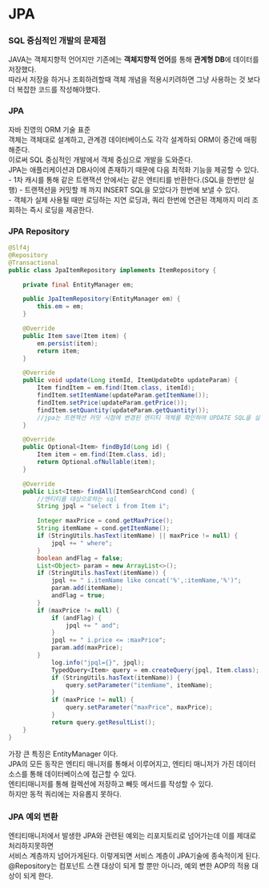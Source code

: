 # JPA

### SQL 중심적인 개발의 문제점
JAVA는 객체지향적 언어지만 기존에는 **객체지향적 언어**를 통해 **관계형 DB**에 데이터를 저장했다.  
따라서 저장을 하거나 조회하려할때 객체 개념을 적용시키려하면 그냥 사용하는 것 보다 더 복잡한 코드를 작성해야했다.  

### JPA
자바 진영의 ORM 기술 표준  
객체는 객체대로 설계하고, 관계경 데이터베이스도 각각 설계하되 ORM이 중간에 매핑해준다.  
이로써 SQL 중심적인 개발에서 객체 중심으로 개발을 도와준다.  
JPA는 애플리케이션과 DB사이에 존재하기 때문에 다음 최적화 기능을 제공할 수 있다.  
    - 1차 캐시를 통해 같은 트랜잭션 안에서는 같은 엔티티를 반환한다.(SQL을 한번만 실행)
    - 트랜잭션을 커밋할 깨 까지 INSERT SQL을 모았다가 한번에 보낼 수 있다.  
    - 객체가 실제 사용될 때만 로딩하는 지연 로딩과, 쿼리 한번에 연관된 객체까지 미리 조회하는 즉시 로딩을 제공한다.

### JPA Repository
```java
@Slf4j
@Repository
@Transactional
public class JpaItemRepository implements ItemRepository {

    private final EntityManager em;

    public JpaItemRepository(EntityManager em) {
        this.em = em;
    }

    @Override
    public Item save(Item item) {
        em.persist(item);
        return item;
    }

    @Override
    public void update(Long itemId, ItemUpdateDto updateParam) {
        Item findItem = em.find(Item.class, itemId);
        findItem.setItemName(updateParam.getItemName());
        findItem.setPrice(updateParam.getPrice());
        findItem.setQuantity(updateParam.getQuantity());
        //jpa는 트랜잭션 커밋 시점에 변경된 엔티티 객체를 확인하여 UPDATE SQL을 실행한다.
    }

    @Override
    public Optional<Item> findById(Long id) {
        Item item = em.find(Item.class, id);
        return Optional.ofNullable(item);
    }

    @Override
    public List<Item> findAll(ItemSearchCond cond) {
        //엔티티를 대상으로하는 sql
        String jpql = "select i from Item i";

        Integer maxPrice = cond.getMaxPrice();
        String itemName = cond.getItemName();
        if (StringUtils.hasText(itemName) || maxPrice != null) {
            jpql += " where";
        }
        boolean andFlag = false;
        List<Object> param = new ArrayList<>();
        if (StringUtils.hasText(itemName)) {
            jpql += " i.itemName like concat('%',:itemName,'%')";
            param.add(itemName);
            andFlag = true;
        }
        if (maxPrice != null) {
            if (andFlag) {
                jpql += " and";
            }
            jpql += " i.price <= :maxPrice";
            param.add(maxPrice);
        }
            log.info("jpql={}", jpql);
            TypedQuery<Item> query = em.createQuery(jpql, Item.class);
            if (StringUtils.hasText(itemName)) {
                query.setParameter("itemName", itemName);
            }
            if (maxPrice != null) {
                query.setParameter("maxPrice", maxPrice);
            }
            return query.getResultList();
    }
}
```
가장 큰 특징은 EntityManager 이다.  
JPA의 모든 동작은 엔티티 매니저를 통해서 이루어지고, 엔티티 매니저가 가진 데이터소스를 통해 데이터베이스에 접근할 수 있다.  
엔티티매니저를 통해 컬렉션에 저장하고 빼듯 메서드를 작성할 수 있다.  
하지만 동적 쿼리에는 자유롭지 못하다.  

### JPA 예외 변환
엔티티매니저에서 발생한 JPA와 관련된 예외는 리포지토리로 넘어가는데 이를 제대로 처리하지못하면  
서비스 계층까지 넘어가게된다. 이렇게되면 서비스 계층이 JPA기술에 종속적이게 된다.  
@Repository는 컴포넌트 스캔 대상이 되게 할 뿐만 아니라, 예외 변한 AOP의 적용 대상이 되게 한다.  

